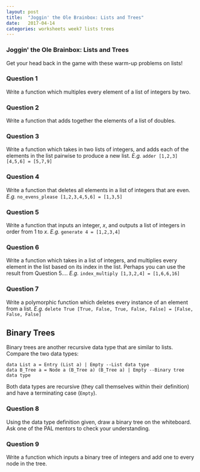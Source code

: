 ```yaml
---
layout: post
title:  "Joggin' the Ole Brainbox: Lists and Trees"
date:   2017-04-14
categories: worksheets week7 lists trees
---
```



### Joggin' the Ole Brainbox: Lists and Trees
Get your head back in the game with these warm-up problems on lists!

### Question 1
Write a function which multiples every element of a list of integers by two.

### Question 2
Write a function that adds together the elements of a list of doubles.

### Question 3
Write a function which takes in two lists of integers, and adds each of the elements in the list pairwise to produce a new list.
_E.g._ `adder [1,2,3] [4,5,6] = [5,7,9]`

### Question 4
Write a function that deletes all elements in a list of integers that are even.
_E.g._ `no_evens_please [1,2,3,4,5,6] = [1,3,5]`

### Question 5
Write a function that inputs an integer, _x_, and outputs a list of integers in order from 1 to _x_.
_E.g._ `generate 4 = [1,2,3,4]`


### Question 6
Write a function which takes in a list of integers, and multiplies every element in the list based on its index in the list. Perhaps you can use the result from Question 5.... 
_E.g._  `index_multiply [1,3,2,4] = [1,6,6,16]`

### Question 7
Write a polymorphic function which deletes every instance of an element from a list.
_E.g._ `delete True [True, False, True, False, False] = [False, False, False]`

## Binary Trees
Binary trees are another recursive data type that are similar to lists. Compare the two data types:

```
data List a = Entry (List a) | Empty --List data type
data B_Tree a = Node a (B_Tree a) (B_Tree a) | Empty --Binary tree data type
```
Both data types are recursive (they call themselves within their definition) and have a terminating case (`Empty`).

### Question 8
Using the data type definition given, draw a binary tree on the whiteboard. Ask one of the PAL mentors to check your understanding.

### Question 9
Write a function which inputs a binary tree of integers and add one to every node in the tree.
